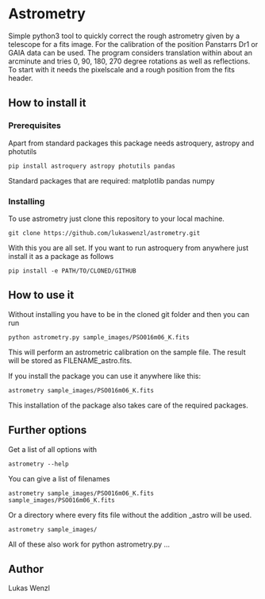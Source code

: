 # Astrometry

Simple python3 tool to quickly correct the rough astrometry given by a telescope for a fits image. For the calibration of the position Panstarrs Dr1 or GAIA data can be used. The program considers translation within about an arcminute and tries 0, 90, 180, 270 degree rotations as well as reflections. To start with it needs the pixelscale and a rough position from the fits header.


## How to install it

### Prerequisites

Apart from standard packages this package needs astroquery, astropy and photutils

```
pip install astroquery astropy photutils pandas

```

Standard packages that are required: matplotlib pandas numpy

### Installing

To use astrometry just clone this repository to your local machine.

```
git clone https://github.com/lukaswenzl/astrometry.git
```

With this you are all set. If you want to run astroquery from anywhere just install it as a package as follows

```
pip install -e PATH/TO/CLONED/GITHUB
```

## How to use it

Without installing you have to be in the cloned git folder and then you can run

```
python astrometry.py sample_images/PSO016m06_K.fits
```

This will perform an astrometric calibration on the sample file. The result will be stored as FILENAME_astro.fits. 

If you install the package you can use it anywhere like this:

```
astrometry sample_images/PSO016m06_K.fits
```

This installation of the package also takes care of the required packages.


## Further options

Get a list of all options with

```
astrometry --help
```

You can give a list of filenames

```
astrometry sample_images/PSO016m06_K.fits sample_images/PSO016m06_K.fits
```

Or a directory where every fits file without the addition _astro will be used.

```
astrometry sample_images/
```






All of these also work for python astrometry.py ...


## Author

Lukas Wenzl 

